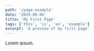 ```yaml
---
path: '/page-example'
date: '2019-08-06'
title: 'My First Page'
tags: ['this', 'is', 'an', 'example']
excerpt: 'A preview of my first page'
---
```


Lorem ipsum.
